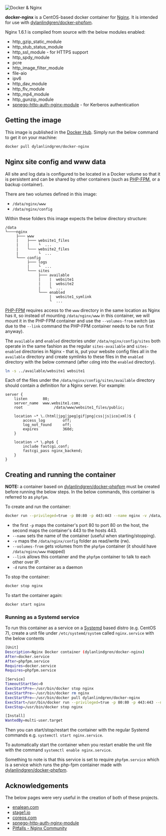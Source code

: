 ![Docker & Nginx](https://cloud.githubusercontent.com/assets/6241518/4104908/424e46f8-319b-11e4-9a2e-49a8cc49951c.jpg)

**docker-nginx** is a CentOS-based docker container for [Nginx](http://nginx.org). It is intended for use with [dylanlindgren/docker-phpfpm](https://github.com/dylanlindgren/docker-phpfpm).

Nginx 1.6.1 is compiled from source with the below modules enabled:
- http_gzip_static_module
- http_stub_status_module
- http_ssl_module - for HTTPS support
- http_spdy_module
- pcre
- http_image_filter_module
- file-aio
- ipv6
- http_dav_module
- http_flv_module
- http_mp4_module
- http_gunzip_module
- [spnego-http-auth-nginx-module](https://github.com/stnoonan/spnego-http-auth-nginx-module) - for Kerberos authentication

## Getting the image
This image is published in the [Docker Hub](https://registry.hub.docker.com/u/dylanlindgren/docker-nginx/). Simply run the below command to get it on your machine:

```bash
docker pull dylanlindgren/docker-nginx
```
## Nginx site config and www data
All site and log data is configured to be located in a Docker volume so that it is persistent and can be shared by other containers (such as [PHP-FPM](https://github.com/dylanlindgren/docker-phpfpm), or a backup container).

There are two volumes defined in this image:

- `/data/nginx/www`
- `/data/nginx/config`

Within these folders this image expects the below directory structure:
```
/data
└────nginx
     ├─── www
     |    ├─── website1_files
     |    |    └  ...
     |    └─── website2_files
     |         └  ...
     └─── config
          ├─── logs
          |    └  ...
          └─── sites
               ├─── available
               |    |  website1
               |    |  website2
               |    └  ...
               └─── enabled
                    |  website1_symlink
                    └  ...
```
[PHP-FPM](https://github.com/dylanlindgren/docker-phpfpm) requires access to the `www` directory in the same location as Nginx has it, so instead of mounting `/data/nginx/www` in this container, we will mount it in the PHP-FPM container and use the `--volumes-from` switch (as due to the `--link` command the PHP-FPM container needs to be run first anyway).

The `available` and `enabled` directories under `/data/nginx/config/sites` both operate in the same fashion as the regular `sites-available` and `sites-enabled` directories in Nginx - that is, put your website config files all in the `available` directory and create symlinks to these files in the `enabled` directory with the below command (after `cd`ing into the `enabled` directory).
```bash
ln -s ../available/website1 website1
```

Each of the files under the `/data/nginx/config/sites/available` directory should contain a definition for a Nginx server. For example:
```
server {
    listen       80;
    server_name  www.website1.com;
    root              /data/www/website1_files/public;

    location ~* \.(html|jpg|jpeg|gif|png|css|js|ico|xml)$ {
        access_log        off;
        log_not_found     off;
        expires           360d;
    }

    location ~* \.php$ {
        include fastcgi.conf;
        fastcgi_pass nginx_backend;
    }
}
```

## Creating and running the container
**NOTE:** a container based on [dylanlindgren/docker-phpfpm](https://github.com/dylanlindgren/docker-phpfpm) must be created before running the below steps. In the below commands, this container is referred to as `phpfpm`.

To create and run the container:
```bash
docker run --privileged=true -p 80:80 -p 443:443 --name nginx -v /data/nginx/config:/data/nginx/config:rw --volumes-from phpfpm --link phpfpm:fpm -d dylanlindgren/docker-nginx
```
 - the first `-p` maps the container's port 80 to port 80 on the host, the second maps the container's 443 to the hosts 443.
 - `--name` sets the name of the container (useful when starting/stopping).
 - `-v` maps the `/data/nginx/config` folder as read/write (rw).
 - `--volumes-from`  gets volumes from the `phpfpm` container (it should have `/data/nginx/www` mapped)
 - `--link` allows this container and the `phpfpm` container to talk to each other over IP.
 - `-d` runs the container as a daemon

To stop the container:
```bash
docker stop nginx
```

To start the container again:
```bash
docker start nginx
```
### Running as a Systemd service
To run this container as a service on a [Systemd](http://www.freedesktop.org/wiki/Software/systemd/) based distro (e.g. CentOS 7), create a unit file under `/etc/systemd/system` called `nginx.service` with the below contents
```bash
[Unit]
Description=Nginx Docker container (dylanlindgren/docker-nginx)
After=docker.service
After=phpfpm.service
Requires=docker.service
Requires=phpfpm.service

[Service]
TimeoutStartSec=0
ExecStartPre=-/usr/bin/docker stop nginx
ExecStartPre=-/usr/bin/docker rm nginx
ExecStartPre=-/usr/bin/docker pull dylanlindgren/docker-nginx
ExecStart=/usr/bin/docker run --privileged=true -p 80:80 -p 443:443 --name nginx -v /data/nginx/config:/data/nginx/config:rw --volumes-from phpfpm --link phpfpm:fpm dylanlindgren/docker-nginx
ExecStop=/usr/bin/docker stop nginx

[Install]
WantedBy=multi-user.target
```
Then you can start/stop/restart the container with the regular Systemd commands e.g. `systemctl start nginx.service`.

To automatically start the container when you restart enable the unit file with the command `systemctl enable nginx.service`.

Something to note is that this service is set to require `phpfpm.service` which is a service which runs the php-fpm container made with  [dylanlindgren/docker-phpfpm](https://github.com/dylanlindgren/docker-phpfpm).

## Acknowledgements
The below pages were very useful in the creation of both of these projects.

 - [enalean.com](http://www.enalean.com/en/Deploy-%20PHP-app-Docker-Nginx-FPM-CentOSSCL)
 - [stage1.io](http://stage1.io/blog/making-docker-containers-communicate/)
 - [coreos.com](https://coreos.com/docs/launching-containers/launching/getting-started-with-systemd/)
 - [spnego-http-auth-nginx-module](https://github.com/stnoonan/spnego-http-auth-nginx-module)
 - [Pitfalls - Nginx Community](http://wiki.nginx.org/Pitfalls)
